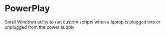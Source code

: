 # PowerPlay
Small Windows utility to run custom scripts when a laptop is plugged into or unplugged from the power supply
